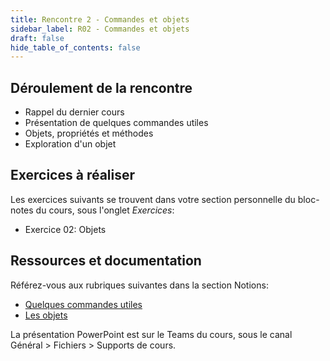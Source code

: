 ```yaml
---
title: Rencontre 2 - Commandes et objets
sidebar_label: R02 - Commandes et objets
draft: false
hide_table_of_contents: false
---
```


## Déroulement de la rencontre

- Rappel du dernier cours
- Présentation de quelques commandes utiles
- Objets, propriétés et méthodes
- Exploration d'un objet


## Exercices à réaliser

Les exercices suivants se trouvent dans votre section personnelle du bloc-notes du cours, sous l'onglet *Exercices*:

- Exercice 02: Objets


## Ressources et documentation

Référez-vous aux rubriques suivantes dans la section Notions:
- [Quelques commandes utiles](/notions/powershell/commandes/cmdlets)
- [Les objets](/notions/powershell/objets)

La présentation PowerPoint est sur le Teams du cours, sous le canal Général > Fichiers > Supports de cours.



